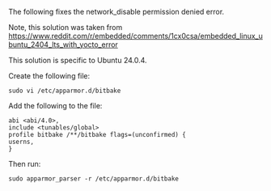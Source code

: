 The following fixes the network_disable permission denied error.

Note, this solution was taken from https://www.reddit.com/r/embedded/comments/1cx0csa/embedded_linux_ubuntu_2404_lts_with_yocto_error

This solution is specific to Ubuntu 24.0.4.

Create the following file:

```
sudo vi /etc/apparmor.d/bitbake
```

Add the following to the file:

```
abi <abi/4.0>,
include <tunables/global>
profile bitbake /**/bitbake flags=(unconfirmed) {
userns,
}
```

Then run:

```
sudo apparmor_parser -r /etc/apparmor.d/bitbake
```
